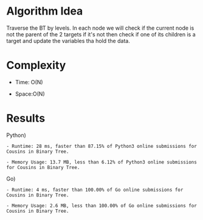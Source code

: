 # Algorithm Idea

Traverse the BT by levels. In each node we will check if the current node is not the parent of the 2 targets if it's not then check if one of its children is a target and update the variables tha hold the data.


# Complexity

- Time: O(N)

- Space:O(N)

# Results

Python)

    - Runtime: 28 ms, faster than 87.15% of Python3 online submissions for Cousins in Binary Tree.

    - Memory Usage: 13.7 MB, less than 6.12% of Python3 online submissions for Cousins in Binary Tree.

Go)

    - Runtime: 4 ms, faster than 100.00% of Go online submissions for Cousins in Binary Tree.

    - Memory Usage: 2.6 MB, less than 100.00% of Go online submissions for Cousins in Binary Tree.
